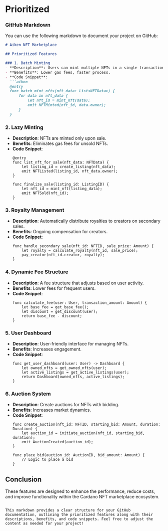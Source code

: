 # Prioritized


### GitHub Markdown

You can use the following markdown to document your project on GitHub:

```markdown
# Aiken NFT Marketplace

## Prioritized Features

### 1. Batch Minting
- **Description**: Users can mint multiple NFTs in a single transaction.
- **Benefits**: Lower gas fees, faster process.
- **Code Snippet**:
  ```aiken
  @entry
  func batch_mint_nfts(nft_data: List<NFTData>) {
      for data in nft_data {
          let nft_id = mint_nft(data);
          emit NFTMinted(nft_id, data.owner);
      }
  }
  ```

### 2. Lazy Minting
- **Description**: NFTs are minted only upon sale.
- **Benefits**: Eliminates gas fees for unsold NFTs.
- **Code Snippet**:
  ```aiken
  @entry
  func list_nft_for_sale(nft_data: NFTData) {
      let listing_id = create_listing(nft_data);
      emit NFTListed(listing_id, nft_data.owner);
  }
  
  func finalize_sale(listing_id: ListingID) {
      let nft_id = mint_nft(listing_data);
      emit NFTSold(nft_id);
  }
  ```

### 3. Royalty Management
- **Description**: Automatically distribute royalties to creators on secondary sales.
- **Benefits**: Ongoing compensation for creators.
- **Code Snippet**:
  ```aiken
  func handle_secondary_sale(nft_id: NFTID, sale_price: Amount) {
      let royalty = calculate_royalty(nft_id, sale_price);
      pay_creator(nft_id.creator, royalty);
  }
  ```

### 4. Dynamic Fee Structure
- **Description**: A fee structure that adjusts based on user activity.
- **Benefits**: Lower fees for frequent users.
- **Code Snippet**:
  ```aiken
  func calculate_fee(user: User, transaction_amount: Amount) {
      let base_fee = get_base_fee();
      let discount = get_discount(user);
      return base_fee - discount;
  }
  ```

### 5. User Dashboard
- **Description**: User-friendly interface for managing NFTs.
- **Benefits**: Increases engagement.
- **Code Snippet**:
  ```aiken
  func get_user_dashboard(user: User) -> Dashboard {
      let owned_nfts = get_owned_nfts(user);
      let active_listings = get_active_listings(user);
      return Dashboard(owned_nfts, active_listings);
  }
  ```

### 6. Auction System
- **Description**: Create auctions for NFTs with bidding.
- **Benefits**: Increases market dynamics.
- **Code Snippet**:
  ```aiken
  func create_auction(nft_id: NFTID, starting_bid: Amount, duration: Duration) {
      let auction_id = initiate_auction(nft_id, starting_bid, duration);
      emit AuctionCreated(auction_id);
  }

  func place_bid(auction_id: AuctionID, bid_amount: Amount) {
      // Logic to place a bid
  }
  ```

## Conclusion
These features are designed to enhance the performance, reduce costs, and improve functionality within the Cardano NFT marketplace ecosystem.
```

This markdown provides a clear structure for your GitHub documentation, outlining the prioritized features along with their descriptions, benefits, and code snippets. Feel free to adjust the content as needed for your project!
